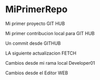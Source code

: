 # MiPrimerRepo

Mi primer proyecto GIT HUB

Mi primer contribucion local para GIT HUB

Un commit desde GITHUB

LA siguiente actualizacion FETCH

Cambios desde mi rama local Developer01

Cambios desde el Editor WEB